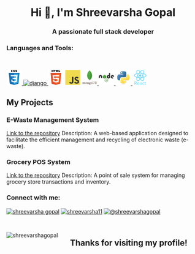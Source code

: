 <h1 align="center">Hi 👋, I'm Shreevarsha Gopal</h1>
<h3 align="center">A passionate full stack developer</h3>

<h3 align="left">Languages and Tools:</h3><br>
<p align="left"> <a href="https://www.w3schools.com/css/" target="_blank" rel="noreferrer"> <img src="https://raw.githubusercontent.com/devicons/devicon/master/icons/css3/css3-original-wordmark.svg" alt="css3" width="40" height="40"/> </a> 
<a href="https://www.djangoproject.com/" target="_blank" rel="noreferrer"> <img src="https://cdn.worldvectorlogo.com/logos/django.svg" alt="django" width="40" height="40"/> </a>
<a href="https://www.w3.org/html/" target="_blank" rel="noreferrer"> <img src="https://raw.githubusercontent.com/devicons/devicon/master/icons/html5/html5-original-wordmark.svg" alt="html5" width="40" height="40"/></a> 
<a href="https://developer.mozilla.org/en-US/docs/Web/JavaScript" target="_blank" rel="noreferrer"> <img src="https://raw.githubusercontent.com/devicons/devicon/master/icons/javascript/javascript-original.svg" alt="javascript" width="40" height="40"/></a> 
<a href="https://www.mongodb.com/" target="_blank" rel="noreferrer"> <img src="https://raw.githubusercontent.com/devicons/devicon/master/icons/mongodb/mongodb-original-wordmark.svg" alt="mongodb" width="40" height="40"/> </a> <a href="https://nodejs.org" target="_blank" rel="noreferrer"> <img src="https://raw.githubusercontent.com/devicons/devicon/master/icons/nodejs/nodejs-original-wordmark.svg" alt="nodejs" width="40" height="40"/> </a> 
<a href="https://www.python.org" target="_blank" rel="noreferrer"> <img src="https://raw.githubusercontent.com/devicons/devicon/master/icons/python/python-original.svg" alt="python" width="40" height="40"/> </a><a href="https://reactjs.org/" target="_blank" rel="noreferrer"> <img src="https://raw.githubusercontent.com/devicons/devicon/master/icons/react/react-original-wordmark.svg" alt="react" width="40" height="40"/></a> </p>

<h2>My Projects</h2>
<h3>E-Waste Management System</h3>

[Link to the repository](https://github.com/Shreevarshagopal/E-waste-management-system)
Description: A web-based application designed to facilitate the efficient management and recycling of electronic waste (e-waste).

<h3>Grocery POS System</h3>

[Link to the repository](https://github.com/Shreevarshagopal/Grocery-POS-System)
Description: A point of sale system for managing grocery store transactions and inventory.
<br>
<h3 align="left">Connect with me:</h3>
<p align="left">
<a href="https://linkedin.com/in/shreevarsha gopal" target="blank"><img align="center" src="https://raw.githubusercontent.com/rahuldkjain/github-profile-readme-generator/master/src/images/icons/Social/linked-in-alt.svg" alt="shreevarsha gopal" height="30" width="40" /></a>
<a href="https://www.codechef.com/users/shreevarsha11" target="blank"><img align="center" src="https://cdn.jsdelivr.net/npm/simple-icons@3.1.0/icons/codechef.svg" alt="shreevarsha11" height="30" width="40" /></a>
<a href="https://www.hackerrank.com/@shreevarshagopal" target="blank"><img align="center" src="https://raw.githubusercontent.com/rahuldkjain/github-profile-readme-generator/master/src/images/icons/Social/hackerrank.svg" alt="@shreevarshagopal" height="30" width="40" /></a>
</p>
<br>
<p><img align="left" src="https://github-readme-stats.vercel.app/api/top-langs?username=shreevarshagopal&show_icons=true&locale=en&layout=compact" alt="shreevarshagopal"/></p>
<h2 align="center">Thanks for visiting my profile!</h2>
